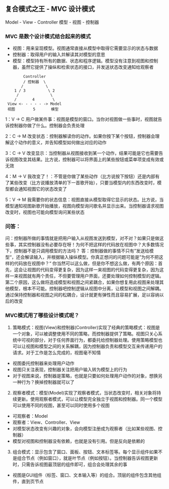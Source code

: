 
## 复合模式之王 - MVC 设计模式
 
 Model - View - Controller
 模型 - 视图 - 控制器
 
### MVC 是数个设计模式结合起来的模式
 
 - 视图：用来呈现模型。视图通常直接从模型中取得它需要显示的状态与数据
 - 控制器：取得用户的输入并解读其对模型的意思
 - 模型：模型持有所有的数据、状态和程序逻辑。模型没有注意到视图和控制器，虽然它提供了操纵和检索状态的接口，并发送状态改变通知给观察者
 
```
        Controller
        / 控制器  \
       /          \
    1 / 3          \ 2
     /              \
    /       4        \
 View <- - - - - -> Model
 视图        5       模型

```
 
 1：V -> C 用户做某件事：视图是模型的窗口。当你对视图做一些事时，视图就告诉控制器你做了什么。控制器会负责处理
 
 2：C -> M 改变状态：控制器解读你的动作。如果你按下某个按钮，控制器会理解这个动作的意义，并告知模型如何做出对应的动作
 
 3：C -> V 改变显示：当控制器从视图接收到某一个动作，结果可能是它也需要告诉视图改变其结果。比方说，控制器可以将界面上的某些按钮或菜单项变成有效或无效
 
 4：M -> V 我改变了！：不管是你做了某些动作（比方说按下按钮）还是内部有了某些改变（比方说播放清单的下一首歌开始），只要当模型内的东西改变时，模型都会通知视图它的状态改变了
 
 5：V -> M 我需要你的状态信息：视图直接从模型取得它显示的状态。比方说，当模型通知视图新歌开始播放，视图向模型询问歌名并显示出来。当控制器请求视图改变时，视图也可能向模型询问某些状态
 
### 问答：
 问：控制器所做的事情就是把用户输入从视图发送到模型，对不对？如果只是做这些事，其实控制器没有必要存在呀！为何不把这样的代码放在视图中？大多数情况下，控制器不是只调用模型的方法吗？
 答：控制器做的事情不只有”发送给模型“，还会解读输入，并根据输入操纵模型。你真正想问的问题可能是”为何不把这样的代码放在视图中？“ 你当然可以这么做，但是你不想这么做，有两个原因：首先，这会让视图的代码变得更复杂，因为这样一来视图的代码变得更复杂，因为这样一来视图就有两个责任，不但要管理用户界面，还要处理如何控制模型的逻辑。第二个原因，这么做将造成模型和视图之间紧耦合，如果你想复用此视图来处理其他模型，根本不可能。控制器吧控制逻辑从视图中分离，让模型和视图之间解耦。通过保持控制器和视图之间的松耦合，设计就更有弹性而且容易扩展，足以容纳以后的改变
 
 
### MVC模式用了哪些设计模式呢？
 1. 策略模式：视图(View)和控制器(Controller)实现了经典的策略模式：视图是一个对象，可以被调整使用不同的策略，而控制器提供了策略。视图只关心系统中可视的部分，对于任何界面行为，都委托给控制器处理。使用策略模型也可以让视图和模型之间的关系解耦，因为控制器负责和模型交互来传递用户的请求。对于工作是怎么完成的，视图毫不知情
 
 - 视图委托控制器来处理用户动作
 - 视图只关注表现，控制器关注把用户输入转为模型上的行为
 - 对于视图来说，控制器是策略，也就是只要如何处理用户动作的对象，想换另一种行为？换掉控制器就可以了
 
 2. 观察者模式：模型(Model)实现了观察者模式，当状态改变时，相关对象将持续更新。使用观察者模式，可以让模型完全独立于视图和控制器。同一个模型可以使用不同的视图，甚至可以同时使用多个视图
 
 - 可观察者：Model
 - 观察者：View、Controller、View
 - 对模型状态改变有兴趣的对象，会向模型注册成为观察者（比如某些视图、控制器）
 - 模型对视图和控制器没有依赖，也就是没有引用。但是反向是依赖的
 
 3. 组合模式：显示包含了窗口、面板、按钮、文本标签等。每个显示组件如果不是组合节点（例如窗口），就是叶节点（例如按钮）。当控制器告诉视图更新时，只需告诉视图最顶层的组件即可，组合会处理其余的事
 
 - 视图是GUI组件（标签、窗口、文本输入等）的组合。顶层的组件包含其他组件，直到页节点

